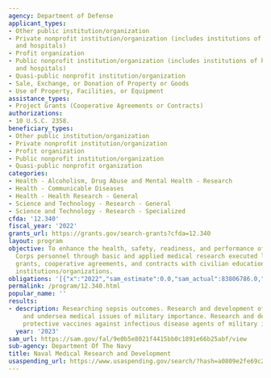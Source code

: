 ```yaml
---
agency: Department of Defense
applicant_types:
- Other public institution/organization
- Private nonprofit institution/organization (includes institutions of higher education
  and hospitals)
- Profit organization
- Public nonprofit institution/organization (includes institutions of higher education
  and hospitals)
- Quasi-public nonprofit institution/organization
- Sale, Exchange, or Donation of Property or Goods
- Use of Property, Facilities, or Equipment
assistance_types:
- Project Grants (Cooperative Agreements or Contracts)
authorizations:
- 10 U.S.C. 2358.
beneficiary_types:
- Other public institution/organization
- Private nonprofit institution/organization
- Profit organization
- Public nonprofit institution/organization
- Quasi-public nonprofit organization
categories:
- Health - Alcoholism, Drug Abuse and Mental Health - Research
- Health - Communicable Diseases
- Health - Health Research - General
- Science and Technology - Research - General
- Science and Technology - Research - Specialized
cfda: '12.340'
fiscal_year: '2022'
grants_url: https://grants.gov/search-grants?cfda=12.340
layout: program
objective: To enhance the health, safety, readiness, and performance of Navy and Marine
  Corps personnel through basic and applied medical research executed largely through
  grants, cooperative agreements, and contracts with civilian educational and research
  institutions/organizations.
obligations: '[{"x":"2022","sam_estimate":0.0,"sam_actual":83806786.0,"usa_spending_actual":12272093.54},{"x":"2023","sam_estimate":83806786.0,"sam_actual":0.0,"usa_spending_actual":17170694.03},{"x":"2024","sam_estimate":83806786.0,"sam_actual":0.0,"usa_spending_actual":16786496.34}]'
permalink: /program/12.340.html
popular_name: ''
results:
- description: Researching sepsis outcomes. Research and development of operational
    and undersea medical issues of military importance. Research and development of
    protective vaccines against infectious disease agents of military importance.
  year: '2023'
sam_url: https://sam.gov/fal/9e0b5e8021f4415bb0c1891e66b25abf/view
sub-agency: Department Of The Navy
title: Naval Medical Research and Development
usaspending_url: https://www.usaspending.gov/search/?hash=a0809e2fe69c21eb9b30c37cf600df83
---
```

